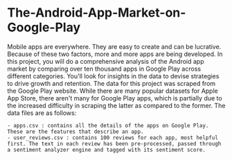 # The-Android-App-Market-on-Google-Play

Mobile apps are everywhere. They are easy to create and can be lucrative. Because of these two factors, more and more apps are being developed. In this project, you will do a comprehensive analysis of the Android app market by comparing over ten thousand apps in Google Play across different categories. You'll look for insights in the data to devise strategies to drive growth and retention. The data for this project was scraped from the Google Play website. While there are many popular datasets for Apple App Store, there aren't many for Google Play apps, which is partially due to the increased difficulty in scraping the latter as compared to the former. The data files are as follows:

    - apps.csv : contains all the details of the apps on Google Play. These are the features that describe an app.
    - user_reviews.csv : contains 100 reviews for each app, most helpful first. The text in each review has been pre-processed, passed through a sentiment analyzer engine and tagged with its sentiment score.
